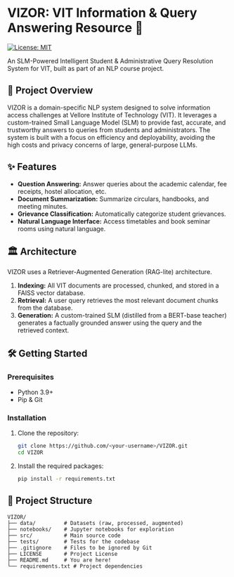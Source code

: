 # VIZOR: VIT Information & Query Answering Resource 📝

[![License: MIT](https://img.shields.io/badge/License-MIT-yellow.svg)](https://opensource.org/licenses/MIT)

An SLM-Powered Intelligent Student & Administrative Query Resolution System for VIT, built as part of an NLP course project.

## 🚀 Project Overview

VIZOR is a domain-specific NLP system designed to solve information access challenges at Vellore Institute of Technology (VIT). It leverages a custom-trained Small Language Model (SLM) to provide fast, accurate, and trustworthy answers to queries from students and administrators. The system is built with a focus on efficiency and deployability, avoiding the high costs and privacy concerns of large, general-purpose LLMs.

## ✨ Features

* **Question Answering:** Answer queries about the academic calendar, fee receipts, hostel allocation, etc.
* **Document Summarization:** Summarize circulars, handbooks, and meeting minutes.
* **Grievance Classification:** Automatically categorize student grievances.
* **Natural Language Interface:** Access timetables and book seminar rooms using natural language.

## 🏛️ Architecture

VIZOR uses a Retriever-Augmented Generation (RAG-lite) architecture.

1.  **Indexing:** All VIT documents are processed, chunked, and stored in a FAISS vector database.
2.  **Retrieval:** A user query retrieves the most relevant document chunks from the database.
3.  **Generation:** A custom-trained SLM (distilled from a BERT-base teacher) generates a factually grounded answer using the query and the retrieved context.

## 🛠️ Getting Started

### Prerequisites

* Python 3.9+
* Pip & Git

### Installation

1.  Clone the repository:
    ```bash
    git clone https://github.com/<your-username>/VIZOR.git
    cd VIZOR
    ```
2.  Install the required packages:
    ```bash
    pip install -r requirements.txt
    ```

## 📜 Project Structure

```
VIZOR/
├── data/         # Datasets (raw, processed, augmented)
├── notebooks/    # Jupyter notebooks for exploration
├── src/          # Main source code
├── tests/        # Tests for the codebase
├── .gitignore    # Files to be ignored by Git
├── LICENSE       # Project License
├── README.md     # You are here!
└── requirements.txt # Project dependencies
```